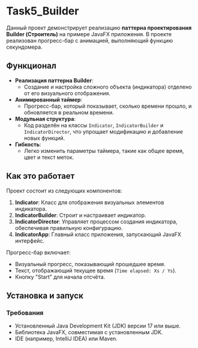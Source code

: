 # Task5_Builder

Данный проект демонстрирует реализацию **паттерна проектирования Builder (Строитель)** на примере JavaFX приложения. В проекте реализован прогресс-бар с анимацией, выполняющий функцию секундомера.

## Функционал

- **Реализация паттерна Builder**:
  - Создание и настройка сложного объекта (индикатора) отделено от его визуального отображения.
- **Анимированный таймер**:
  - Прогресс-бар, который показывает, сколько времени прошло, и обновляется в реальном времени.
- **Модульная структура**:
  - Код разделён на классы `Indicator`, `IndicatorBuilder` и `IndicatorDirector`, что упрощает модификацию и добавление новых функций.
- **Гибкость**:
  - Легко изменить параметры таймера, такие как общее время, цвет и текст меток.

## Как это работает

Проект состоит из следующих компонентов:

1. **Indicator**: Класс для отображения визуальных элементов индикатора.
2. **IndicatorBuilder**: Строит и настраивает индикатор.
3. **IndicatorDirector**: Управляет процессом создания индикатора, обеспечивая правильную конфигурацию.
4. **IndicatorApp**: Главный класс приложения, запускающий JavaFX интерфейс.

Прогресс-бар включает:
- Визуальный прогресс, показывающий прошедшее время.
- Текст, отображающий текущее время (`Time elapsed: Xs / Ys`).
- Кнопку "Start" для начала отсчёта.

## Установка и запуск

### Требования
- Установленный Java Development Kit (JDK) версии 17 или выше.
- Библиотека JavaFX, совместимая с установленным JDK.
- IDE (например, IntelliJ IDEA) или Maven.


